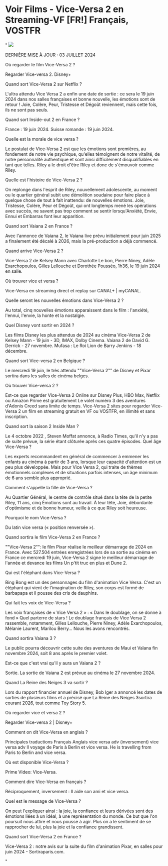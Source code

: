 # Voir Films - Vice-Versa 2 en Streaming-VF [FR!] Français, VOSTFR
" <a href="https://perfect-movies.com/fr/movie/1022789/inside-out-2.git"><img src="https://www.techmehow.com/wp-content/uploads/2024/03/rgbsrteg.gif" style="max-width: 100%;"></a></p>

DERNIÈRE MISE À JOUR : 03 JUILLET 2024

Où regarder le film Vice-Versa 2 ?

Regarder Vice-versa 2. Disney+

Quand sort Vice-Versa 2 sur Netflix ?

L'ultra attendu Vice Versa 2 a enfin une date de sortie : ce sera le 19 juin 2024 dans nos salles françaises et bonne nouvelle, les émotions sont de retour ! Joie, Colère, Peur, Tristesse et Dégoût reviennent, mais cette fois, ils ne sont pas seuls.

Quand sort Inside-out 2 en France ?

France : 19 juin 2024. Suisse romande : 19 juin 2024.

Quelle est la morale de vice versa ?

Le postulat de Vice-Versa 2 est que les émotions sont premières, au fondement de notre vie psychique, qu'elles témoignent de notre vitalité, de notre personnalité authentique et sont ainsi difficilement disqualifiables en tant que telles. Riley a le droit d'être Riley et donc de s'émouvoir comme Riley.

Quelle est l'histoire de Vice-Versa 2 ?

On replonge dans l'esprit de Riley, nouvellement adolescente, au moment ou le quartier général subit une démolition soudaine pour faire place à quelque chose de tout à fait inattendu: de nouvelles émotions. Joie, Tristesse, Colère, Peur et Dégoût, qui ont longtemps mené les opérations avec succès, ne savent pas trop comment se sentir lorsqu'Anxiété, Envie, Ennui et Embarras font leur apparition.

Quand sort Vaiana 2 en France ?

Avec l'annonce de Vaiana 2, le Vaiana live prévu initialement pour juin 2025 a finalement été décalé à 2026, mais la pré-production a déjà commencé.

Quand arrive Vice-Versa 2 ?

Vice-Versa 2 de Kelsey Mann avec Charlotte Le bon, Pierre Niney, Adèle Exarchopoulos, Gilles Lellouche et Dorothée Pousséo, 1h36, le 19 juin 2024 en salle.

Où trouver vice et versa ?

Vice-Versa en streaming direct et replay sur CANAL+ | myCANAL.

Quelle seront les nouvelles émotions dans Vice-Versa 2 ?

Au total, cinq nouvelles émotions apparaissent dans le film : l'anxiété, l'ennui, l'envie, la honte et la nostalgie.

Quel Disney vont sortir en 2024 ?

Les films Disney les plus attendus de 2024 au cinéma
Vice-Versa 2 de Kelsey Mann - 19 juin - 3D, IMAX, Dolby Cinema.
Vaiana 2 de David G. Derrick - 27 novembre.
Mufasa : Le Roi Lion de Barry Jenkins - 18 décembre.

Quand sort Vice-versa 2 en Belgique ?

Le mercredi 19 juin, le très attendu ""Vice-Versa 2"" de Disney et Pixar sortira dans les salles de cinéma belges.

Où trouver Vice-versa 2 ?

Est-ce que regarder Vice-Versa 2 Online sur Disney Plus, HBO Max, Netflix ou Amazon Prime est gratuitement Le volet numéro 3 des aventures d'Adonis Creed sans limite de temps. Vice-Versa 2 sites pour regarder Vice-Versa 2 un film en streaming gratuit en VF ou VOSTFR, en illimité et sans inscription.

Quand sort la saison 2 Inside Man ?

Le 4 octobre 2022 , Steven Moffat annonce, à Radio Times, qu'il n'y a pas de suite prévue, la série étant clôturée après ces quatre épisodes.
Quel âge Vice-Versa ?

Les experts recommandent en général de commencer à emmener les enfants au cinéma à partir de 3 ans, lorsque leur capacité d'attention est un peu plus développée. Mais pour Vice Versa 2, qui traite de thèmes émotionnels complexes et de situations parfois intenses, un âge minimum de 6 ans semble plus approprié.

Comment s'appelle la fille de Vice-Versa ?

Au Quartier Général, le centre de contrôle situé dans la tête de la petite Riley, 11 ans, cinq Émotions sont au travail. À leur tête, Joie, débordante d'optimisme et de bonne humeur, veille à ce que Riley soit heureuse.

Pourquoi le nom Vice-Versa ?

Du latin vice versa (« position renversée »).

Quand sortira le film Vice-Versa 2 en France ?

""Vice-Versa 2"": le film Pixar réalise le meilleur démarrage de 2024 en France. Avec 527.504 entrées enregistrées lors de sa sortie au cinéma en France ce mercredi 19 juin, Vice-Versa 2 signe le meilleur démarrage de l'année et devance les films Un p'tit truc en plus et Dune 2.

Qui est l'éléphant dans Vice-Versa ?

Bing Bong est un des personnages du film d'animation Vice Versa. C'est un éléphant qui vient de l'imagination de Riley, son corps est formé de barbapapa et il pousse des cris de dauphins.

Qui fait les voix de Vice-Versa ?

Les voix françaises de « Vice Versa 2 » : « Dans le doublage, on se donne à fond » Quel parterre de stars ! Le doublage français de Vice Versa 2 rassemble, notamment, Gilles Lellouche, Pierre Niney, Adèle Exarchopoulos, Mélanie Laurent, Marilou Berry… Nous les avons rencontrés.

Quand sortira Vaiana 3 ?

Le public pourra découvrir cette suite des aventures de Maui et Vaïana fin novembre 2024, soit 8 ans après le premier volet.

Est-ce que c'est vrai qu'il y aura un Vaiana 2 ?

Sortie. La sortie de Vaiana 2 est prévue au cinéma le 27 novembre 2024.

Quand La Reine des Neiges 3 va sortir ?

Lors du rapport financier annuel de Disney, Bob Iger a annoncé les dates de sorties de plusieurs films et a précisé que La Reine des Neiges 3sortira courant 2026, tout comme Toy Story 5.

Où regarder vice et versa 2 ?

Regarder Vice-versa 2 | Disney+

Comment on dit Vice-Versa en anglais ?

Principales traductions
Français Anglais
vice versa adv	(inversement)	vice versa adv
Il voyage de Paris à Berlin et vice versa.
He is travelling from Paris to Berlin and vice versa.

Où est disponible Vice-Versa ?

Prime Video: Vice-Versa.

Comment dire Vice-Versa en français ?

Réciproquement, inversement : Il aide son ami et vice versa.

Quel est le message de Vice-Versa ?

On peut l'expliquer ainsi : la joie, la confiance et leurs dérivées sont des émotions liées à un idéal, à une représentation du monde. Ce but que l'on poursuit nous attire et nous pousse à agir. Plus on a le sentiment de se rapprocher de lui, plus la joie et la confiance grandissent.

Quand sort Vice-Versa 2 en France ?

Vice-Versa 2 : notre avis sur la suite du film d'animation Pixar, en salles pour juin 2024 - Sortiraparis.com.

"
